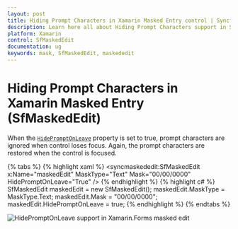 ```yaml
---
layout: post
title: Hiding Prompt Characters in Xamarin Masked Entry control | Syncfusion<sup>®</sup>
description: Learn here all about Hiding Prompt Characters support in Syncfusion<sup>®</sup> Xamarin Masked Entry (SfMaskedEdit) control and more.
platform: Xamarin
control: SfMaskedEdit
documentation: ug 
keywords: mask, SfMaskedEdit, maskededit
---
```

# Hiding Prompt Characters in Xamarin Masked Entry (SfMaskedEdit)

When the [`HidePromptOnLeave`](https://help.syncfusion.com/cr/xamarin/Syncfusion.XForms.MaskedEdit.SfMaskedEdit.html#Syncfusion_XForms_MaskedEdit_SfMaskedEdit_HidePromptOnLeave) property is set to true, prompt characters are ignored when control loses focus. Again, the prompt characters are restored when the control is focused.

{% tabs %}
{% highlight xaml %}
<syncmaskededit:SfMaskedEdit x:Name="maskedEdit" MaskType="Text" Mask="00/00/0000" HidePromptOnLeave="True" />
{% endhighlight %}
{% highlight c# %}
SfMaskedEdit maskedEdit = new SfMaskedEdit();
maskedEdit.MaskType = MaskType.Text;
maskedEdit.Mask = "00/00/0000";
maskedEdit.HidePromptOnLeave = true;
{% endhighlight %}
{% endtabs %}

![HidePromptOnLeave support in Xamarin.Forms masked edit](SfMaskedEditImages/HPL.png)

